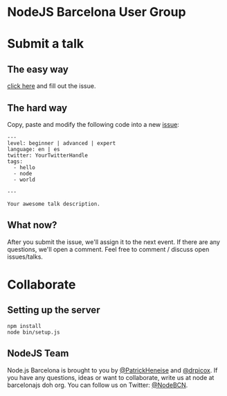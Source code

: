 # NodeJS Barcelona User Group

# Submit a talk

## The easy way
[click here](https://github.com/barcelona-js/node/issues/new?title=Your%20Awesome%20Talk&body=---%0Alevel:%20beginner%20|%20advanced%20|%20expert%0Alanguage:%20en%20|%20es%0Atwitter:%20YourTwitterHandle%0Atags:%0A%20%20-%20hello%0A%20%20-%20node%0A---%0A%0AYour%20awesome%20talk%20description.) and fill out the issue.

## The hard way
Copy, paste and modify the following code into a new [issue](https://github.com/barcelona-js/node/issues/new):


    ---
    level: beginner | advanced | expert
    language: en | es
    twitter: YourTwitterHandle
    tags:
      - hello
      - node
      - world

    ---

    Your awesome talk description.

## What now?

After you submit the issue, we'll assign it to the next event. If there are any questions, we'll open a comment. Feel free to comment / discuss open issues/talks.

# Collaborate
## Setting up the server

    npm install
    node bin/setup.js

## NodeJS Team
Node.js Barcelona is brought to you by [@PatrickHeneise](https://twitter.com/PatrickHeneise) and [@drpicox](https://twitter.com/drpicox). If you have any questions, ideas or want to collaborate, write us at node at barcelonajs doh org. You can follow us on Twitter: [@NodeBCN](https://twitter.com/nodebcn).
